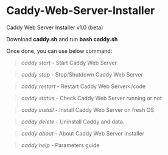 # Caddy-Web-Server-Installer
Caddy Web Server Installer v1.0 (beta)


Download **caddy.sh** and run **bash caddy.sh**

Once done, you can use below command:

> *caddy start*          - Start Caddy Web Server </hr>

> *caddy stop*           - Stop/Shutdown Caddy Web Server </hr>

> *caddy restart*       - Restart Caddy Web Server</code </hr>

> *caddy status*         - Check Caddy Web Server running or not </hr>

> *caddy install*        - Install Caddy Web Server on fresh OS </hr>

> *caddy delete*         - Uninstall Caddy and data. </hr>

> *caddy about*          - About Caddy Web Server Installer </hr>

> *caddy help*            - Parameters guide </hr>
